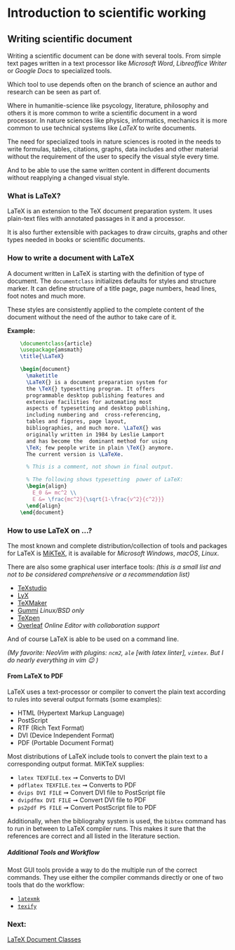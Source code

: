 # Introduction to scientific working

## Writing scientific document

Writing a scientific document can be done with several tools.
From simple text pages written in a text processor like _Microsoft Word_,
_Libreoffice Writer_ or _Google Docs_ to specialized tools.

Which tool to use depends often on the branch of science an author and research
can be seen as part of.

Where in humanitie-science like psycology, literature, philosophy and others it
is more common to write a scientific document in a word processor.
In nature sciences like physics, informatics, mechanics it is more common to use
technical systems like _LaTeX_ to write documents.

The need for specialized tools in nature sciences is rooted in the needs to
write formulas, tables, citations, graphs, data includes and other material
without the requirement of the user to specify the visual style every time.

And to be able to use the same written content in different documents without
reapplying a changed visual style.

### What is LaTeX?

LaTeX is an extension to the TeX document preparation system.
It uses plain-text files with annotated passages in it and a processor.

It is also further extensible with packages to draw circuits, graphs and other
types needed in books or scientific documents.

### How to write a document with LaTeX

A document written in LaTeX is starting with the definition of type of document.
The `documentclass` initializes defaults for styles and structure marker.
It can define structure of a title page, page numbers, head lines, foot notes
and much more.

These styles are consistently applied to the complete content of the document
without the need of the author to take care of it.

**Example:**

```LaTeX
    \documentclass{article}
    \usepackage{amsmath}
    \title{\LaTeX}

    \begin{document}
      \maketitle
      \LaTeX{} is a document preparation system for
      the \TeX{} typesetting program. It offers
      programmable desktop publishing features and
      extensive facilities for automating most
      aspects of typesetting and desktop publishing,
      including numbering and  cross-referencing,
      tables and figures, page layout,
      bibliographies, and much more. \LaTeX{} was
      originally written in 1984 by Leslie Lamport
      and has become the  dominant method for using
      \TeX; few people write in plain \TeX{} anymore.
      The current version is \LaTeXe.

      % This is a comment, not shown in final output.

      % The following shows typesetting  power of LaTeX:
      \begin{align}
        E_0 &= mc^2 \\
        E &= \frac{mc^2}{\sqrt{1-\frac{v^2}{c^2}}}
      \end{align} 
    \end{document}
```

### How to use LaTeX on ...?

The most known and complete distribution/collection of tools and packages for
LaTeX is <a href="https://miktex.org" target="_blank">MiKTeX</a>, it is
available for _Microsoft Windows_, _macOS_, _Linux_.

There are also some graphical user interface tools:
_(this is a small list and not to be considered comprehensive or a
recommendation list)_

- [TeXstudio](https://www.texstudio.org)
- [LyX](https://www.lyx.org)
- [TeXMaker](https://www.xmlmath.net/texmaker)
- [Gummi](https://github.com/alexandervdm/gummi) _Linux/BSD only_
- [TeXpen](https://sourceforge.net/projects/texpen)
- [Overleaf](https://www.overleaf.com) _Online Editor with collaboration
  support_

And of course LaTeX is able to be used on a command line.

_(My favorite:
NeoVim with plugins: `ncm2`, `ale` \[with latex linter\], `vimtex`.
But I do nearly everything in vim 😉 )_

#### From LaTeX to PDF

LaTeX uses a text-processor or compiler to convert the plain text according to
rules into several output formats (some examples):

- HTML (Hypertext Markup Language)
- PostScript
- RTF (Rich Text Format)
- DVI (Device Independent Format)
- PDF (Portable Document Format)

Most distributions of LaTeX include tools to convert the plain text to a
corresponding output format.
MiKTeX supplies:

- `latex TEXFILE.tex` ➞ Converts to DVI
- `pdflatex TEXFILE.tex` ➞ Converts to PDF
- `dvips DVI FILE` ➞ Convert DVI file to PostScript file
- `dvipdfmx DVI FILE` ➞ Convert DVI file to PDF
- `ps2pdf PS FILE` ➞ Convert PostScript file to PDF

Additionally, when the bibliograhy system is used, the `bibtex` command has to
run in between to LaTeX compiler runs.
This makes it sure that the references are correct and all listed in the
literature section.

##### Additional Tools and Workflow

Most GUI tools provide a way to do the multiple run of the correct commands.
They use either the compiler commands directly or one of two tools that do the
workflow:

- [`latexmk`](https://mg.readthedocs.io/latexmk.html)
- [`texify`](https://docs.miktex.org/manual/texify.html)

### Next:

[LaTeX Document Classes](L08_LaTeX-Document-Classes.md)
